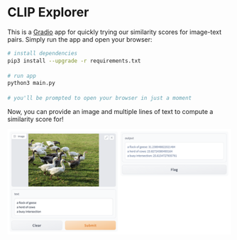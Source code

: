 # CLIP Explorer

This is a [Gradio](https://gradio.app) app for quickly trying our similarity scores for image-text pairs. Simply run the app and open your browser:

```sh
# install dependencies
pip3 install --upgrade -r requirements.txt

# run app
python3 main.py

# you'll be prompted to open your browser in just a moment
```

Now, you can provide an image and multiple lines of text to compute a similarity score for!

![Screenshot from app](./app.png)
